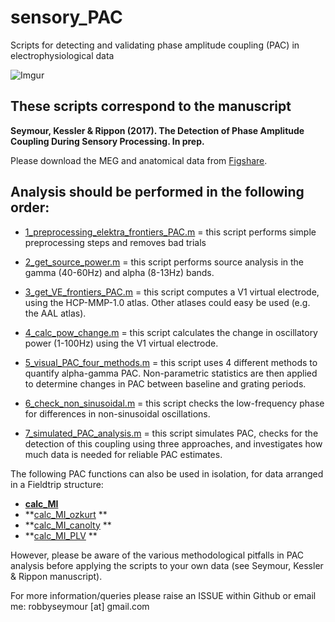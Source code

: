 # sensory_PAC

Scripts for detecting and validating phase amplitude coupling (PAC) in electrophysiological data

![Imgur](http://i.imgur.com/XkNWkZn.png)

## These scripts correspond to the manuscript

**Seymour, Kessler & Rippon (2017). The Detection of Phase Amplitude Coupling During Sensory Processing. In prep.**

Please download the MEG and anatomical data from [Figshare](https://figshare.com/projects/The_Detection_of_Phase_Amplitude_Coupling_During_Sensory_Processing/22762).

## Analysis should be performed in the following order:

* [1_preprocessing_elektra_frontiers_PAC.m](https://github.com/neurofractal/sensory_PAC/blob/master/1_preprocessing_elektra_frontiers_PAC.m) = this script performs simple preprocessing steps and removes bad trials

* [2_get_source_power.m](https://github.com/neurofractal/sensory_PAC/blob/master/2_get_source_power.m) = this script performs source analysis in the gamma (40-60Hz) and alpha (8-13Hz) bands.

* [3_get_VE_frontiers_PAC.m](https://github.com/neurofractal/sensory_PAC/blob/master/3_get_VE_frontiers_PAC.m) = this script computes a V1 virtual electrode, using the HCP-MMP-1.0 atlas. Other atlases could easy be used (e.g. the AAL atlas).

* [4_calc_pow_change.m](https://github.com/neurofractal/sensory_PAC/blob/master/4_calc_pow_change.m) = this script calculates the change in oscillatory power (1-100Hz) using the V1 virtual electrode.

* [5_visual_PAC_four_methods.m](https://github.com/neurofractal/sensory_PAC/blob/master/5_visual_PAC_four_methods.m) = this script uses 4 different methods to quantify alpha-gamma PAC. Non-parametric statistics are then applied to determine changes in PAC between baseline and grating periods.

* [6_check_non_sinusoidal.m](https://github.com/neurofractal/sensory_PAC/blob/master/6_check_non_sinusoidal.m) = this script checks the low-frequency phase for differences in non-sinusoidal oscillations.

* [7_simulated_PAC_analysis.m](https://github.com/neurofractal/sensory_PAC/blob/master/7_simulated_PAC_analysis.m) = this script simulates PAC, checks for the detection of this coupling using three approaches, and investigates how much data is needed for reliable PAC estimates.

The following PAC functions can also be used in isolation, for data arranged in a Fieldtrip structure: 

* **[calc_MI](https://github.com/neurofractal/sensory_PAC/blob/master/calc_MI.m)**
* **[calc_MI_ozkurt](https://github.com/neurofractal/sensory_PAC/blob/master/calc_MI_ozkurt.m) **
* **[calc_MI_canolty](https://github.com/neurofractal/sensory_PAC/blob/master/calc_MI_canolty.m) **
* **[calc_MI_PLV](https://github.com/neurofractal/sensory_PAC/blob/master/calc_MI_PLV.m) **

However, please be aware of the various methodological pitfalls in PAC analysis before applying the scripts to your own data (see Seymour, Kessler & Rippon manuscript).

For more information/queries please raise an ISSUE within Github or email me: robbyseymour [at] gmail.com
